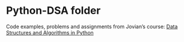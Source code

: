 # Python-DSA folder
Code examples, problems and assignments from Jovian’s course: [Data Structures and Algorithms in Python](https://jovian.ai/learn/data-structures-and-algorithms-in-python)
